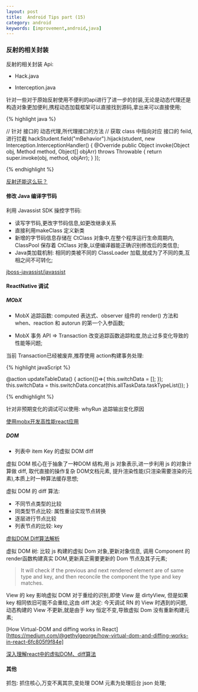 ```yaml
---
layout: post
title:  Android Tips part (15)
category: android
keywords: [improvement,android,java]
---
```


### 反射的相关封装

反射的相关封装 Api:

* Hack.java

* Interception.java

针对一些对于原始反射使用不便利的api进行了进一步的封装,无论是动态代理还是构造对象更加便利,携程动态加载框架可以直接找到源码,拿出来可以直接使用;

{% highlight java %}

// 针对 接口的 动态代理,所代理接口的方法
// 获取 class 中指向对应 接口的 feild,进行拦截
hackStudent.field("mBehavior").hijack(student, new Interception.InterceptionHandler<Behavior>() {
    @Override
    public Object invoke(Object obj, Method method, Object[] objArr) throws Throwable {
        return super.invoke(obj, method, objArr);
    }
});

{% endhighlight %}

[反射还能这么玩？](http://blog.csdn.net/sbsujjbcy/article/details/51280274)


#### 修改 Java 编译字节码

利用 Javassist SDK 操控字节码:

* 读写字节码,更改字节码信息,如更改继承关系          
* 直接利用makeClass 定义新类           
* 新增的字节码信息存储在 CtClass 对象中,在整个程序运行生命周期内, ClassPool 保存着 CtClass 对象,以便编译器能正确识别修改后的类信息;
* Java类加载机制: 相同的类被不同的 ClassLoader 加载,就成为了不同的类,互相之间不可转化;

[jboss-javassist/javassist](https://github.com/jboss-javassist/javassist/wiki/Tutorial-1)


#### ReactNative 调试

##### MObX

* MobX 追踪函数: computed 表达式、observer 组件的 render() 方法和 when、reaction 和 autorun 的第一个入参函数;

* MobX 事务 API => Transaction 改变追踪函数追踪粒度,防止过多变化导致的性能等问题;

当前 Transaction已经被废弃,推荐使用 action构建事务处理:  

{% highlight  javaScript %}

@action updateTableData() {
        action(()=>{
           this.switchData = [];
        });
        this.switchData = this.switchData.concat(this.allTaskData.taskTypeList());
    }

{% endhighlight %}

针对非预期变化的调试可以使用: whyRun 追踪输出变化原因            

[使用mobx开发高性能react应用](https://foio.github.io/mobx-react/)

#####  DOM

* 列表中 item Key 的虚拟 DOM  diff            

虚拟 DOM 核心在于抽象了一种DOM 结构,用 js 对象表示,进一步利用 js 的对象计算做 diff, 取代直接的操作复杂 DOM文档元素, 提升渲染性能(只渲染需要渲染的元素),本质上时一种算法缓存思想;

虚拟 DOM 的 diff 算法:  

* 不同节点类型的比较        
* 同类型节点比较: 属性重设实现节点转换                
* 逐层进行节点比较        
* 列表节点的比较: key 

[虚拟DOM Diff算法解析](http://www.infoq.com/cn/articles/react-dom-diff)

虚拟 DOM 树: 比较 js 构建的虚拟 Dom 对象,更新对象信息, 调用 Component 的render函数构建真实 DOM,更新真正需要更新的 Dom 节点及其子元素;

>  It will check if the previous and next rendered element are of same type and key, and then reconcile the component the type and key matches.

View 的 key 影响虚拟 DOM 对于重绘的识别,即使 View 是 dirtyView, 但是如果 key 相同依旧可能不会重绘,这由 diff 决定: 今天调试 RN 的 View 时遇到的问题,动态构建的 View 不更新,就是由于 key 恒定不变,导致虚拟 Dom 没有重新构建元素;


[How Virtual-DOM and diffing works in React][https://medium.com/@gethylgeorge/how-virtual-dom-and-diffing-works-in-react-6fc805f9f84e]

[深入理解react中的虚拟DOM、diff算法](http://www.cnblogs.com/zhuzhenwei918/p/7271305.html)

#### 其他

抓包: 抓住核心,万变不离其宗,变处理 DOM 元素为处理后台 json 处理;